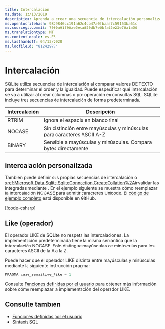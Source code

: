 ```yaml
---
title: Intercalación
ms.date: 12/13/2019
description: Aprenda a crear una secuencia de intercalación personalizada.
ms.openlocfilehash: 9879846cc191a62c4cb47a0fbaa47c59153ba61c
ms.sourcegitcommit: 7980a91f90ae5eca859db7e6bfa03e23e76a1a50
ms.translationtype: MT
ms.contentlocale: es-ES
ms.lasthandoff: 04/13/2020
ms.locfileid: "81242977"
---
```

# <a name="collation"></a>Intercalación

SQLite utiliza secuencias de intercalación al comparar valores DE TEXTO para determinar el orden y la igualdad. Puede especificar qué intercalación se va a utilizar al crear columnas o por operación en consultas SQL. SQLite incluye tres secuencias de intercalación de forma predeterminada.

| Intercalación | Descripción                               |
| --------- | ----------------------------------------- |
| RTRIM     | Ignora el espacio en blanco final               |
| NOCASE    | Sin distinción entre mayúsculas y minúsculas para caracteres ASCII A-Z |
| BINARY    | Sensible a mayúsculas y minúsculas. Compara bytes directamente   |

## <a name="custom-collation"></a>Intercalación personalizada

También puede definir sus propias secuencias de intercalación o <xref:Microsoft.Data.Sqlite.SqliteConnection.CreateCollation%2A>invalidar las integradas mediante . En el ejemplo siguiente se muestra cómo reemplazar la intercalación NOCASE para admitir caracteres Unicode. El [código de ejemplo completo](https://github.com/dotnet/docs/blob/master/samples/snippets/standard/data/sqlite/CollationSample/Program.cs) está disponible en GitHub.

[!code-csharp[](../../../../samples/snippets/standard/data/sqlite/CollationSample/Program.cs?name=snippet_Collation)]

## <a name="like-operator"></a>Like (operador)

El operador LIKE de SQLite no respeta las intercalaciones. La implementación predeterminada tiene la misma semántica que la intercalación NOCASE. Solo distingue mayúsculas de minúsculas para los caracteres ASCII de la A a la Z.

Puede hacer que el operador LIKE distinta entre mayúsculas y minúsculas mediante la siguiente instrucción pragma:

```sql
PRAGMA case_sensitive_like = 1
```

Consulte [Funciones definidas por el usuario](user-defined-functions.md) para obtener más información sobre cómo reemplazar la implementación del operador LIKE.

## <a name="see-also"></a>Consulte también

* [Funciones definidas por el usuario](user-defined-functions.md)
* [Sintaxis SQL](https://www.sqlite.org/lang.html)
